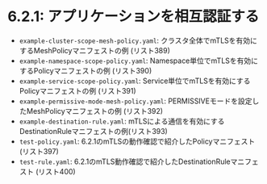 # **6.2.1**: アプリケーションを相互認証する

- `example-cluster-scope-mesh-policy.yaml`: クラスタ全体でmTLSを有効にするMeshPolicyマニフェストの例 (リスト389)
- `example-namespace-scope-policy.yaml`: Namespace単位でmTLSを有効にするPolicyマニフェストの例 (リスト390)
- `example-service-scope-policy.yaml`: Service単位でmTLSを有効にするPolicyマニフェストの例 (リスト391)
- `example-permissive-mode-mesh-policy.yaml`: PERMISSIVEモードを設定したMeshPolicyマニフェストの例 (リスト392)
- `example-destination-rule.yaml`: mTLSによる通信を有効にするDestinationRuleマニフェストの例(リスト393)
- `test-policy.yaml`: 6.2.1のmTLSの動作確認で紹介したPolicyマニフェスト (リスト397)
- `test-rule.yaml`: 6.2.1のmTLS動作確認で紹介したDestinationRuleマニフェスト (リスト400)
